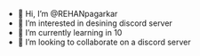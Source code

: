 - 👋 Hi, I’m @REHANpagarkar
- 👀 I’m interested in desining discord server
- 🌱 I’m currently learning in 10
- 💞️ I’m looking to collaborate on a discord server
<!---
REHANpagarkar/REHANpagarkar is a ✨ special ✨ repository because its `README.md` (this file) appears on your GitHub profile.
You can click the Preview link to take a look at your changes.
--->
